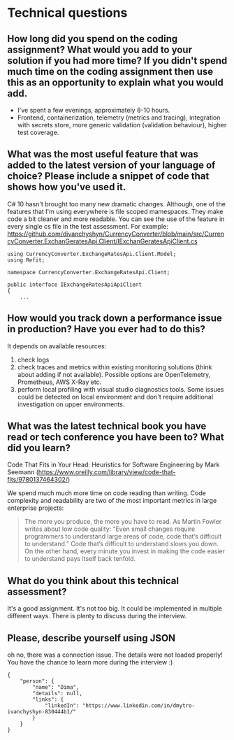 # Technical questions

## How long did you spend on the coding assignment? What would you add to your solution if you had more time? If you didn't spend much time on the coding assignment then use this as an opportunity to explain what you would add.

* I've spent a few evenings, approximately 8-10 hours. 
* Frontend, containerization, telemetry (metrics and tracing), integration with secrets store, more generic validation (validation behaviour), higher test coverage.

## What was the most useful feature that was added to the latest version of your language of choice? Please include a snippet of code that shows how you've used it.

C# 10 hasn't brought too many new dramatic changes. Although, one of the features that I'm using everywhere is file scoped mamespaces. They make code a bit cleaner and more readable. You can see the use of the feature in every single cs file in the test assessment. For example: 
https://github.com/divanchyshyn/CurrencyConverter/blob/main/src/CurrencyConverter.ExchanGeratesApi.Client/IExchanGeratesApiClient.cs
```
using CurrencyConverter.ExchangeRatesApi.Client.Model;
using Refit;

namespace CurrencyConverter.ExchangeRatesApi.Client;

public interface IExchangeRatesApiApiClient
{
    ...
```

## How would you track down a performance issue in production? Have you ever had to do this?

  It depends on available resources:
  1. check logs
  2. check traces and metrics within existing monitoring solutions (think about adding if not available). Possible options are OpenTelemetry, Prometheus, AWS X-Ray etc.
  3. perform local profiling with visual studio diagnostics tools. Some issues could be detected on local environment and don't require additional investigation on upper environments. 

## What was the latest technical book you have read or tech conference you have been to? What did you learn?

Code That Fits in Your Head: Heuristics for Software Engineering by Mark Seemann (https://www.oreilly.com/library/view/code-that-fits/9780137464302/)

We spend much much more time on code reading than writing. Code complexity and readability are two of the most important metrics in large enterprise projects:

> The more you produce, the more you have to read. As Martin Fowler writes about low code quality: “Even small changes require programmers to understand large areas of code, code that’s difficult to understand.” Code that’s difficult to understand slows you down. On the other hand, every minute you invest in making the code easier to understand pays itself back tenfold.

## What do you think about this technical assessment?

It's a good assignment. It's not too big. It could be implemented in multiple different ways. There is plenty to discuss during the interview. 

## Please, describe yourself using JSON

oh no, there was a connection issue. The details were not loaded properly! You have the chance to learn more during the interview :) 
```
{
	"person": {
		"name": "Dima",
		"details": null,
		"links": {
			"linkedIn": "https://www.linkedin.com/in/dmytro-ivanchyshyn-830444b1/"
		}
	}
}
```